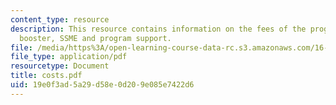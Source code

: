 ```yaml
---
content_type: resource
description: This resource contains information on the fees of the programs - orbiter,
  booster, SSME and program support.
file: /media/https%3A/open-learning-course-data-rc.s3.amazonaws.com/16-885j-aircraft-systems-engineering-fall-2005/19e0f3ad5a29d58e0d209e085e7422d6_costs.pdf
file_type: application/pdf
resourcetype: Document
title: costs.pdf
uid: 19e0f3ad-5a29-d58e-0d20-9e085e7422d6
---
```

